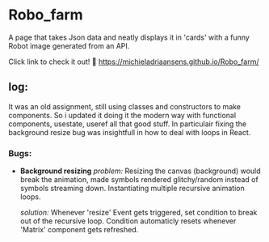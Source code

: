 # Robo_farm
A page that takes Json data and neatly displays it in 'cards' with a funny Robot image generated from an API.

Click link to check it out! 🤖
https://michieladriaansens.github.io/Robo_farm/


## log:
It was an old assignment, still using classes and constructors to make components.
So i updated it doing it the modern way with functional components, usestate, useref all that good stuff.
In particulair fixing the background resize bug was insightfull in how to deal with loops in React. 

### Bugs:
- __Background resizing__ 
    _problem:_ Resizing the canvas (background) would break the animation, made symbols rendered glitchy/random 
    instead of symbols streaming down. Instantiating multiple recursive animation loops.
    
    _solution:_ Whenever 'resize' Event gets triggered, set condition to break out of the recursive loop.
    Condition automaticly resets whenever 'Matrix' component gets refreshed.

